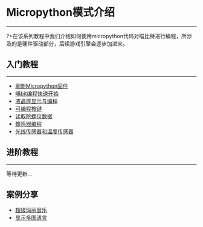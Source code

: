 # Micropython模式介绍

---

?>在该系列教程中我们介绍如何使用micropython代码对喵比特进行编程，所涉及的是硬件驱动部分，后续游戏引擎会逐步加进来。

##  入门教程

---

<!-- - [Mu-editor下载和安装]() -->
- [刷新Micropython固件](micropython/刷新Micropython固件)
- [喵bit编程快速开始](micropython/喵bit编程快速开始)
- [液晶屏显示与编程](micropython/液晶屏显示与编程)
- [可编程按键](micropython/可编程按键)
- [读取陀螺仪数据](micropython/读取陀螺仪数据)
- [蜂鸣器编程](micropython/蜂鸣器编程)
- [光线传感器和温度传感器](micropython/光线传感器和温度传感器)


##  进阶教程

---

等待更新...

## 案例分享
 - [超级玛丽音乐](micropython/超级玛丽)
 - [显示多国语言](micropython/液晶屏显示多国语言字符)
<!-- - [SD卡和文件系统使用]() -->

<!-- ## 扩展教程

---

### Robotbit扩展的使用和编程
编写中...

### Powerbrick套件的结合和使用
编写中... -->